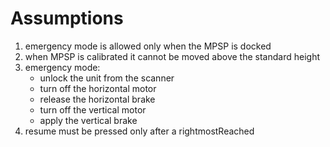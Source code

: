 # Assumptions
1. emergency mode is allowed only when the MPSP is docked
1. when MPSP is calibrated it cannot be moved above the standard height
1. emergency mode:
    - unlock the unit from the scanner
    - turn off the horizontal motor
    - release the horizontal brake
    - turn off the vertical motor
    - apply the vertical brake
1. resume must be pressed only after a rightmostReached